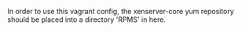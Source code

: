 In order to use this vagrant config, the xenserver-core yum repository should be
placed into a directory 'RPMS' in here. 
